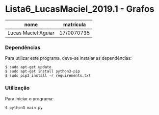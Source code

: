 # Lista6_LucasMaciel_2019.1 - Grafos

nome | matrícula
-|-
Lucas Maciel Aguiar | 17/0070735

### Dependências
Para utilizar este programa, deve-se instalar as dependências:

    $ sudo apt-get update
    $ sudo apt-get install python3-pip
    $ sudo pip3 install -r requirements.txt

### Utilização
Para iniciar o programa:

    $ python3 main.py